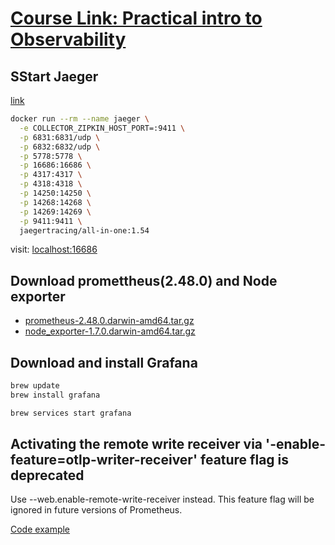# [Course Link: Practical intro to Observability](https://www.udemy.com/course/practical-introduction-to-observability)

## SStart Jaeger

[link](https://www.jaegertracing.io/docs/1.54/getting-started/)

```sh
docker run --rm --name jaeger \
  -e COLLECTOR_ZIPKIN_HOST_PORT=:9411 \
  -p 6831:6831/udp \
  -p 6832:6832/udp \
  -p 5778:5778 \
  -p 16686:16686 \
  -p 4317:4317 \
  -p 4318:4318 \
  -p 14250:14250 \
  -p 14268:14268 \
  -p 14269:14269 \
  -p 9411:9411 \
  jaegertracing/all-in-one:1.54
```

  visit: [localhost:16686](http://localhost:16686)


## Download promettheus(2.48.0) and Node exporter

- [prometheus-2.48.0.darwin-amd64.tar.gz](https://github.com/prometheus/prometheus/releases/tag/v2.48.0)
- [node_exporter-1.7.0.darwin-amd64.tar.gz]((https://prometheus.io/download/))

## Download and install Grafana

```sh
brew update
brew install grafana

brew services start grafana
```

## Activating the remote write receiver via '-enable-feature=otlp-writer-receiver' feature flag is deprecated

Use --web.enable-remote-write-receiver instead. 
This feature flag will be ignored in future versions of Prometheus. 

[Code example](https://last9.io/blog/how-to-instrument-golang-app-using-opentelemetry-tutorial-best-practices/)